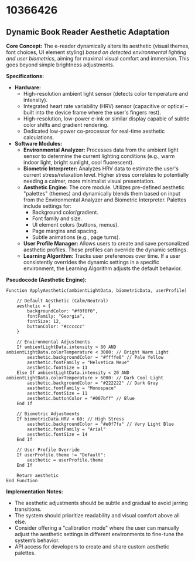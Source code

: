 # 10366426

## Dynamic Book Reader Aesthetic Adaptation

**Core Concept:** The e-reader dynamically alters its aesthetic (visual themes, font choices, UI element styling) *based on detected environmental lighting and user biometrics*, aiming for maximal visual comfort and immersion. This goes beyond simple brightness adjustments.

**Specifications:**

*   **Hardware:**
    *   High-resolution ambient light sensor (detects color temperature and intensity).
    *   Integrated heart rate variability (HRV) sensor (capacitive or optical – built into the device frame where the user's fingers rest).
    *   High-resolution, low-power e-ink or similar display capable of subtle color shifts and gradient rendering.
    *   Dedicated low-power co-processor for real-time aesthetic calculations.
*   **Software Modules:**
    *   **Environmental Analyzer:** Processes data from the ambient light sensor to determine the current lighting conditions (e.g., warm indoor light, bright sunlight, cool fluorescent).
    *   **Biometric Interpreter:**  Analyzes HRV data to estimate the user's current stress/relaxation level. Higher stress correlates to potentially needing a calmer, more minimalist visual presentation.
    *   **Aesthetic Engine:**  The core module. Utilizes pre-defined aesthetic "palettes" (themes) and dynamically blends them based on input from the Environmental Analyzer and Biometric Interpreter.  Palettes include settings for:
        *   Background color/gradient.
        *   Font family and size.
        *   UI element colors (buttons, menus).
        *   Page margins and spacing.
        *   Subtle animations (e.g., page turns).
    *   **User Profile Manager:**  Allows users to create and save personalized aesthetic profiles. These profiles can override the dynamic settings.
    *   **Learning Algorithm:**  Tracks user preferences over time. If a user consistently overrides the dynamic settings in a specific environment, the Learning Algorithm adjusts the default behavior.

**Pseudocode (Aesthetic Engine):**

```
Function ApplyAesthetic(ambientLightData, biometricData, userProfile)

    // Default Aesthetic (Calm/Neutral)
    aesthetic = {
        backgroundColor: "#f0f0f0",
        fontFamily: "Georgia",
        fontSize: 12,
        buttonColor: "#cccccc"
    }

    // Environmental Adjustments
    If ambientLightData.intensity > 80 AND ambientLightData.colorTemperature < 3000: // Bright Warm Light
        aesthetic.backgroundColor = "#ffffe0" // Pale Yellow
        aesthetic.fontFamily = "Helvetica Neue"
        aesthetic.fontSize = 13
    Else If ambientLightData.intensity < 20 AND ambientLightData.colorTemperature > 6000: // Dark Cool Light
        aesthetic.backgroundColor = "#222222" // Dark Gray
        aesthetic.fontFamily = "Monospace"
        aesthetic.fontSize = 11
        aesthetic.buttonColor = "#007bff" // Blue
    End If

    // Biometric Adjustments
    If biometricData.HRV < 60: // High Stress
        aesthetic.backgroundColor = "#e0f7fa" // Very Light Blue
        aesthetic.fontFamily = "Arial"
        aesthetic.fontSize = 14
    End If

    // User Profile Override
    If userProfile.theme != "Default":
        aesthetic = userProfile.theme
    End If

    Return aesthetic
End Function
```

**Implementation Notes:**

*   The aesthetic adjustments should be subtle and gradual to avoid jarring transitions.
*   The system should prioritize readability and visual comfort above all else.
*   Consider offering a "calibration mode" where the user can manually adjust the aesthetic settings in different environments to fine-tune the system’s behavior.
*   API access for developers to create and share custom aesthetic palettes.